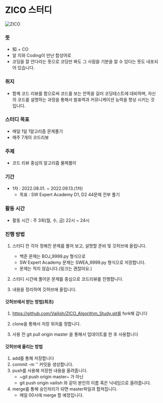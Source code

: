 # ZICO 스터디

![ZICO](https://search.pstatic.net/common/?src=http%3A%2F%2Fblogfiles.naver.net%2FMjAyMDA4MzBfMTAz%2FMDAxNTk4Nzc4MjI0NjAy.rdZmKRzE8D6X0nkoEgd3_isSdFINUphh0_L70MAA_nAg.BquODeEAvjNwyYDp8AODY9u8Zh2v-XSKJVjixNNYf2Ug.JPEG.corhdwn31%2FIMG_7659.JPG&type=sc960_832 "zico")



### 뜻
- 知 + CO
- 알 지와 Coding이 만난 합성어로
- 코딩을 잘 안다라는 뜻으로 코딩만 봐도 그 사람을 기분을 알 수 있다는 뜻도 내포되어 있습니다.


### 취지
- 함께 코드 리뷰를 함으로써 코드를 보는 안목을 길러 코딩테스트에 대비하며, 자신의 코드를 설명하는 과정을 통해서 발표력과 커뮤니케이션 능력을 향상 시키는 것 입니다.

### 스터디 목표
- 매일 1일 1알고리즘 문제풀기
- 매주 7개의 코드리뷰

### 주제
- 코드 리뷰 중심의 알고리즘 물제풀이

### 기간
- 1차 : 2022.08.01. ~ 2022.09.13.(1차)
  - 목표 : SW Expert Academy D1, D2 44문제 전부 풀기

### 활동 시간
- 활동 시간 : 주 3회(월, 수, 금) 22시 ~ 24시

### 진행 방법
1. 스터디 전 각자 정해진 문제를 풀어 보고, 설명할 준비 및 깃허브에 올립니다.
   - 백준 문제는 BOJ_9999.py 형식으로
   - SW Expert Academy 문제는 SWEA_9999.py 형식으로 저장합니다.
   - 문제는 적지 않습니다.(링크는 괜찮아요.)

2. 스터디 시간에 풀어온 문제를 중심으로 코드리뷰를 진행합니다.

3. 내용을 정리하여 깃허브에 올립니다.


#### 깃허브에서 받는 방법(최초)
1. https://github.com/Vailish/ZICO_Algorithm_Study.git를 fork해 갑니다

2. clone을 통해서 저장 위치를 정합니다.

3. 사용 전 git pull origin master 을 통해서 업데이트를 한 후 사용합니다


#### 깃허브에 올리는 방법
1. add를 통해 저장합니다
2. commit -m '' 커밋을 생성합니다.
3. push를 사용해 저장한 내용을 올려줍니다.
   - \~git push origin master\~ 가 아닌
   - git push origin vailish 와 같이 본인의 이름 혹은 닉네임으로 올려줍니다.
4. merge를 통해 승인처리가 되면 master파일과 합쳐집니다.
   - 매일 00시에 merge 할 예정입니다. 
